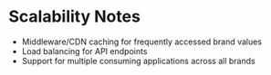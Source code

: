 # Scalability Notes

- Middleware/CDN caching for frequently accessed brand values
- Load balancing for API endpoints
- Support for multiple consuming applications across all brands
